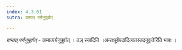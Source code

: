```yaml
---
index: 4.3.61
sutra: ग्रामात् पर्यनुपूर्वात्

---
```

_ग्रामात् पर्यनुपूर्वात्_ - ग्रामात्पर्यनुपूर्वात् । ठञ् स्यादिति ।अन्तःपूर्वपदा॑दित्यतस्तदनुवृत्तेरिति भावः । 